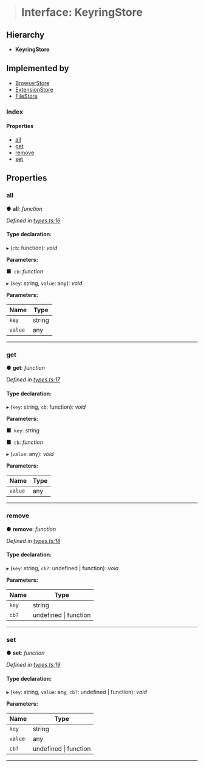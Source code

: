 > # Interface: KeyringStore

## Hierarchy

* **KeyringStore**

## Implemented by

* [BrowserStore](../classes/_stores_browser_.browserstore.md)
* [ExtensionStore](../classes/_stores_extension_.extensionstore.md)
* [FileStore](../classes/_stores_file_.filestore.md)

### Index

#### Properties

* [all](_types_.keyringstore.md#all)
* [get](_types_.keyringstore.md#get)
* [remove](_types_.keyringstore.md#remove)
* [set](_types_.keyringstore.md#set)

## Properties

###  all

● **all**: *function*

*Defined in [types.ts:16](https://github.com/polkadot-js/ui/blob/49a0d06/packages/ui-keyring/src/types.ts#L16)*

#### Type declaration:

▸ (`cb`: function): *void*

**Parameters:**

■` cb`: *function*

▸ (`key`: string, `value`: any): *void*

**Parameters:**

Name | Type |
------ | ------ |
`key` | string |
`value` | any |

___

###  get

● **get**: *function*

*Defined in [types.ts:17](https://github.com/polkadot-js/ui/blob/49a0d06/packages/ui-keyring/src/types.ts#L17)*

#### Type declaration:

▸ (`key`: string, `cb`: function): *void*

**Parameters:**

■` key`: *string*

■` cb`: *function*

▸ (`value`: any): *void*

**Parameters:**

Name | Type |
------ | ------ |
`value` | any |

___

###  remove

● **remove**: *function*

*Defined in [types.ts:18](https://github.com/polkadot-js/ui/blob/49a0d06/packages/ui-keyring/src/types.ts#L18)*

#### Type declaration:

▸ (`key`: string, `cb?`: undefined | function): *void*

**Parameters:**

Name | Type |
------ | ------ |
`key` | string |
`cb?` | undefined \| function |

___

###  set

● **set**: *function*

*Defined in [types.ts:19](https://github.com/polkadot-js/ui/blob/49a0d06/packages/ui-keyring/src/types.ts#L19)*

#### Type declaration:

▸ (`key`: string, `value`: any, `cb?`: undefined | function): *void*

**Parameters:**

Name | Type |
------ | ------ |
`key` | string |
`value` | any |
`cb?` | undefined \| function |

___